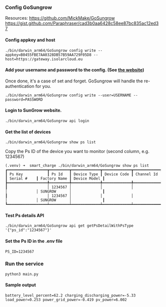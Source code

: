 ### Config GoSungrow

Resources:
https://github.com/MickMake/GoSungrow
https://gist.github.com/Paraphraser/cad3b0aa6428c58ee87bc835ac12ed37


#### Config appkey and host
```
./bin/darwin_arm64/GoSungrow config write --appkey=B0455FBE7AA0328DB57B59AA729F05D8 --host=https://gateway.isolarcloud.eu
```

#### Add your username and password to the config. (See [the website](https://web3.isolarcloud.eu/))
Once done, it's a case of set and forget. GoSungrow will handle the re-authentication for you.
```
./bin/darwin_arm64/GoSungrow config write --user=USERNAME --password=PASSWORD
```

#### Login to SunGrow website.
```
./bin/darwin_arm64/GoSungrow api login
```

#### Get the list of devices
```
./bin/darwin_arm64/GoSungrow show ps list
```
Copy the Ps ID of the device you want to monitor (second column, e.g. 1234567)

```
(.venv) ➜  smart_charge ./bin/darwin_arm64/GoSungrow show ps list
┏━━━━━━━━━━━━━━━━━━┳━━━━━━━━━┳━━━━━━━━━━━━━┳━━━━━━━━━━━━━┳━━━━━━━━━━━━┳━━━━━━━━━━━━━┳━━━━━━━━━━━━━━┳━━━━━━━━━━━━━━┓
┃ Ps Key           ┃ Ps Id   ┃ Device Type ┃ Device Code ┃ Channel Id ┃ Serial #    ┃ Factory Name ┃ Device Model ┃
┣━━━━━━━━━━━━━━━━━━╇━━━━━━━━━╇━━━━━━━━━━━━━╇━━━━━━━━━━━━━╇━━━━━━━━━━━━╇━━━━━━━━━━━━━╇━━━━━━━━━━━━━━╇━━━━━━━━━━━━━━┫
┃                  │ 1234567 │             │             │            │             │ SUNGROW      │              ┃
┃                  │ 1234567 │             │             │            │             │ SUNGROW      │              ┃
┗━━━━━━━━━━━━━━━━━━┷━━━━━━━━━┷━━━━━━━━━━━━━┷━━━━━━━━━━━━━┷━━━━━━━━━━━━┷━━━━━━━━━━━━━┷━━━━━━━━━━━━━━┷━━━━━━━━━━━━━━┛
```

#### Test Ps details API
```
./bin/darwin_arm64/GoSungrow api get getPsDetailWithPsType '{"ps_id":"1234567"}'
```

#### Set the Ps ID in the .env file
```
PS_ID=1234567
```

### Run the service
```
python3 main.py
```

#### Sample output
```
battery_level_percent=62.2 charging_discharging_power=-5.33 load_power=0.253 power_grid_power=-0.419 pv_power=6.002
```

